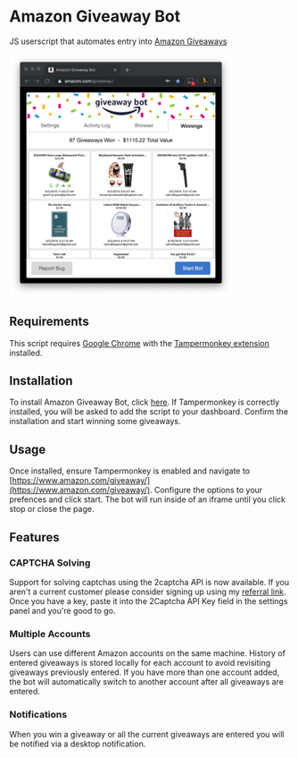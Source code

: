 # Amazon Giveaway Bot

JS userscript that automates entry into <a href=https://www.amazon.com/ga/giveaways>Amazon Giveaways</a>

<img src="/images/winnings.png" style="width: 400px;" />

## Requirements

This script requires [Google Chrome](https://chrome.google.com/) with the [Tampermonkey extension](https://chrome.google.com/webstore/detail/tampermonkey/dhdgffkkebhmkfjojejmpbldmpobfkfo) installed.

## Installation

To install Amazon Giveaway Bot, click [here](https://github.com/TyGooch/amazon-giveaway-bot/raw/master/amazonGiveawayBot.user.js). If Tampermonkey is correctly installed, you will be asked to add the script to your dashboard. Confirm the installation and start winning some giveaways.

## Usage

Once installed, ensure Tampermonkey is enabled and navigate to [https://www.amazon.com/giveaway/](https://www.amazon.com/giveaway/). Configure the options to your prefences and click start. The bot will run inside of an iframe until you click stop or close the page.

## Features

### CAPTCHA Solving

Support for solving captchas using the 2captcha API is now available. If you aren't a current customer please consider signing up using my [referral link](https://2captcha.com?from=7493321). Once you have a key, paste it into the 2Captcha API Key field in the settings panel and you're good to go.

### Multiple Accounts

Users can use different Amazon accounts on the same machine. History of entered giveaways is stored locally for each account to avoid revisiting giveaways previously entered. If you have more than one account added, the bot will automatically switch to another account after all giveaways are entered.

### Notifications

When you win a giveaway or all the current giveaways are entered you will be notified via a desktop notification.
